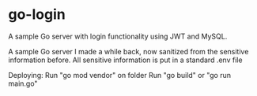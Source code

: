 # go-login
A sample Go server with login functionality using JWT and MySQL.

A sample Go server I made a while back, now sanitized from the sensitive information before.
All sensitive information is put in a standard .env file

Deploying:
  Run "go mod vendor" on folder
  Run "go build" or "go run main.go"
